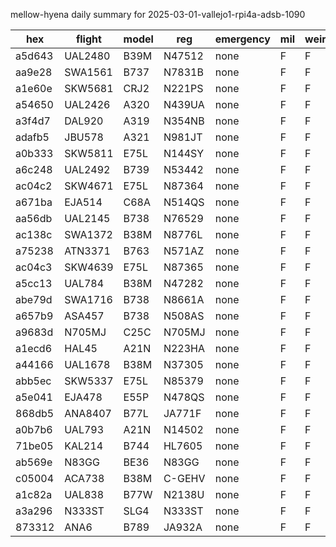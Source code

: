 mellow-hyena daily summary for 2025-03-01-vallejo1-rpi4a-adsb-1090

|hex|flight|model|reg|emergency|mil|weirdo|
|--|--|--|--|--|--|--|
|a5d643|UAL2480|B39M|N47512|none|F|F|
|aa9e28|SWA1561|B737|N7831B|none|F|F|
|a1e60e|SKW5681|CRJ2|N221PS|none|F|F|
|a54650|UAL2426|A320|N439UA|none|F|F|
|a3f4d7|DAL920|A319|N354NB|none|F|F|
|adafb5|JBU578|A321|N981JT|none|F|F|
|a0b333|SKW5811|E75L|N144SY|none|F|F|
|a6c248|UAL2492|B739|N53442|none|F|F|
|ac04c2|SKW4671|E75L|N87364|none|F|F|
|a671ba|EJA514|C68A|N514QS|none|F|F|
|aa56db|UAL2145|B738|N76529|none|F|F|
|ac138c|SWA1372|B38M|N8776L|none|F|F|
|a75238|ATN3371|B763|N571AZ|none|F|F|
|ac04c3|SKW4639|E75L|N87365|none|F|F|
|a5cc13|UAL784|B38M|N47282|none|F|F|
|abe79d|SWA1716|B738|N8661A|none|F|F|
|a657b9|ASA457|B738|N508AS|none|F|F|
|a9683d|N705MJ|C25C|N705MJ|none|F|F|
|a1ecd6|HAL45|A21N|N223HA|none|F|F|
|a44166|UAL1678|B38M|N37305|none|F|F|
|abb5ec|SKW5337|E75L|N85379|none|F|F|
|a5e041|EJA478|E55P|N478QS|none|F|F|
|868db5|ANA8407|B77L|JA771F|none|F|F|
|a0b7b6|UAL793|A21N|N14502|none|F|F|
|71be05|KAL214|B744|HL7605|none|F|F|
|ab569e|N83GG|BE36|N83GG|none|F|F|
|c05004|ACA738|B38M|C-GEHV|none|F|F|
|a1c82a|UAL838|B77W|N2138U|none|F|F|
|a3a296|N333ST|SLG4|N333ST|none|F|F|
|873312|ANA6|B789|JA932A|none|F|F|
